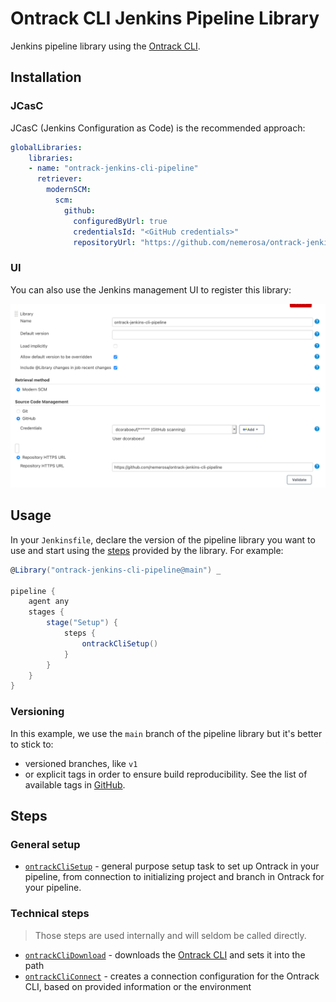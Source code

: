 # Ontrack CLI Jenkins Pipeline Library

Jenkins pipeline library using the [Ontrack CLI](https://github.com/nemerosa/ontrack-cli).

## Installation

### JCasC

JCasC (Jenkins Configuration as Code) is the recommended approach:

```yaml
globalLibraries:
    libraries:
    - name: "ontrack-jenkins-cli-pipeline"
      retriever:
        modernSCM:
          scm:
            github:
              configuredByUrl: true
              credentialsId: "<GitHub credentials>"
              repositoryUrl: "https://github.com/nemerosa/ontrack-jenkins-cli-pipeline"
```

### UI

You can also use the Jenkins management UI to register this library:

![Library UI](docs/ontrack-jenkins-cli-pipeline-install-ui.png)

## Usage

In your `Jenkinsfile`, declare the version of the pipeline library you want to use and start using the [steps](#steps) provided by the library. For example:

```groovy
@Library("ontrack-jenkins-cli-pipeline@main") _

pipeline {
    agent any
    stages {
        stage("Setup") {
            steps {
                ontrackCliSetup()
            }
        }
    }
}
```

### Versioning

In this example, we use the `main` branch of the pipeline library but it's better to stick to:

* versioned branches, like `v1`
* or explicit tags in order to ensure build reproducibility. See the list of available tags in [GitHub](https://github.com/nemerosa/ontrack-jenkins-cli-pipeline/tags).

## Steps

### General setup

* [`ontrackCliSetup`](vars/ontrackCliSetup.md) - general purpose setup task to set up Ontrack in your pipeline, from connection to initializing project and branch in Ontrack for your pipeline.

### Technical steps

> Those steps are used internally and will seldom be called directly.

* [`ontrackCliDownload`](vars/ontrackCliDownload.md) - downloads the [Ontrack CLI](https://github.com/nemerosa/ontrack-cli) and sets it into the path
* [`ontrackCliConnect`](vars/ontrackCliConnect.md) - creates a connection configuration for the Ontrack CLI, based on provided information or the environment

